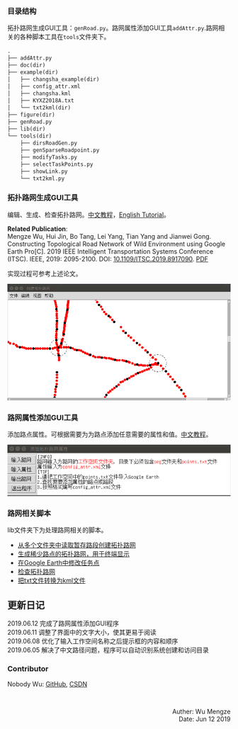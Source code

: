 ### 目录结构
拓扑路网生成GUI工具：`genRoad.py`。路网属性添加GUI工具`addAttr.py`.路网相关的各种脚本工具在`tools`文件夹下。

```
.
├── addAttr.py
├── doc(dir)
├── example(dir)
│   ├── changsha_example(dir)
│   ├── config_attr.xml
│   ├── changsha.kml
│   ├── KYXZ2018A.txt
│   └── txt2kml(dir)
├── figure(dir)
├── genRoad.py
├── lib(dir)
└── tools(dir)
    ├── dirsRoadGen.py
    ├── genSparseRoadpoint.py
    ├── modifyTasks.py
    ├── selectTaskPoints.py
    ├── showLink.py
    └── txt2kml.py
```

### 拓扑路网生成GUI工具
编辑、生成、检查拓扑路网。[中文教程](./doc/generate_topology_road_zh.md)，[English Tutorial](./doc/generate_topology_road_zh.md)。

**Related Publication**:  
Mengze Wu, Hui Jin, Bo Tang, Lei Yang, Tian Yang and Jianwei Gong. Constructing Topological Road Network of Wild Environment using Google Earth Pro[C]. 2019 IEEE Intelligent Transportation Systems Conference (ITSC). IEEE, 2019: 2095-2100. DOI: [10.1109/ITSC.2019.8917090](https://ieeexplore.ieee.org/document/8917090). [PDF](https://ieeexplore.ieee.org/stamp/stamp.jsp?tp=&arnumber=8917090)

实现过程可参考上述论文。

![](./figure/road_gen_small.png)

### 路网属性添加GUI工具
添加路点属性。可根据需要为为路点添加任意需要的属性和值。[中文教程](./doc/add_attribute.md)。

![](./figure/add_attr_startup.png)

### 路网相关脚本
lib文件夹下为处理路网相关的脚本。
- [从多个文件夹中读取暂存路段创建拓扑路网](./doc/dirs_generate_road.md)
- [生成稀少路点的拓扑路网，用于终端显示](./doc/generate_sparse_road.md)
- [在Google Earth中修改任务点](./doc/modify_tasks.md)
- [检查拓扑路网](./doc/show_link.md)
- [把txt文件转换为kml文件](./doc/rosbag2txt2kml.md)

## 更新日记
2019.06.12 完成了路网属性添加GUI程序  
2019.06.11 调整了界面中的文字大小，使其更易于阅读  
2019.06.08 优化了输入工作空间名称之后提示框的内容和顺序  
2019.06.05 解决了中文路径问题，程序可以自动识别系统创建和访问目录

### Contributor
Nobody Wu: [GitHub](https://github.com/nobodywu), [CSDN](https://blog.csdn.net/NobodyWu)


<br>
<p align="right"> Auther: Wu Mengze<br>Date: Jun 12 2019</p>
